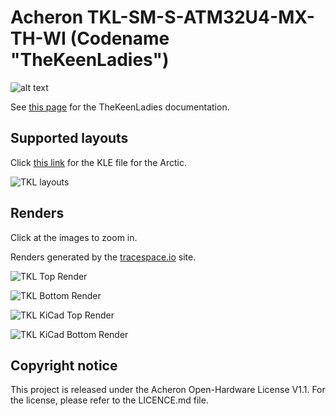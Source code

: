 # Acheron TKL-SM-S-ATM32U4-MX-TH-WI (Codename "TheKeenLadies")

![alt text](https://raw.githubusercontent.com/Gondolindrim/acheronLibrary/master/graphics/acheronReadme.png "Acheron Logo")

See [this page](https://gondolindrim.github.io/AcheronDocs/keenladies/intro.html) for the TheKeenLadies documentation.

## Supported layouts

Click [this link](http://www.keyboard-layout-editor.com/#/gists/6fcb43072b2efaa6a5129e3db566da86) for the KLE file for the Arctic.

![TKL layouts](https://github.com/Gondolindrim/TheKeenLadies/raw/master/Graphics/KLE/TKL_KLE.jpg)

## Renders

Click at the images to zoom in.

Renders generated by the [tracespace.io](https://tracespace.io/view/) site.

![TKL Top Render](https://github.com/Gondolindrim/TheKeenLadies/raw/master/Graphics/renders/topRender.png)

![TKL Bottom Render](https://github.com/Gondolindrim/TheKeenLadies/raw/master/Graphics/renders/bottomRender.png)

![TKL KiCad Top Render](https://github.com/Gondolindrim/TheKeenLadies/raw/master/Graphics/renders/kicadTop.png)

![TKL KiCad Bottom Render](https://github.com/Gondolindrim/TheKeenLadies/raw/master/Graphics/renders/kicadBottom.png)

## Copyright notice

This project is released under the Acheron Open-Hardware License V1.1. For the license, please refer to the LICENCE.md file.
